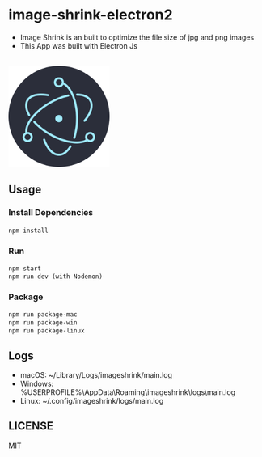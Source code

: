# image-shrink-electron2

- Image Shrink is an built to optimize the file size of jpg and png images
- This App was built with Electron Js

<br>
<img src="assets/logo.png" alt="drawing" width="200" height="200"/>

## Usage

### Install Dependencies

```
npm install
```

### Run

```
npm start
npm run dev (with Nodemon)
```

### Package

```
npm run package-mac
npm run package-win
npm run package-linux
```

## Logs

- macOS: ~/Library/Logs/imageshrink/main.log
- Windows: %USERPROFILE%\AppData\Roaming\imageshrink\logs\main.log
- Linux: ~/.config/imageshrink/logs/main.log

## LICENSE

MIT
